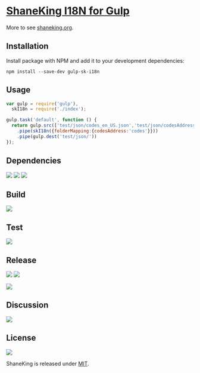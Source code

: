 # [ShaneKing I18N for Gulp][]
More to see [shaneking.org][].

## Installation
Install package with NPM and add it to your development dependencies:

`npm install --save-dev gulp-sk-i18n`

## Usage
```js
var gulp = require('gulp'),
  skI18n = require('./index');

gulp.task('default', function () {
  return gulp.src(['test/json/codes_en_US.json','test/json/codesAddress_en_US.json','test/json/i18n_en_US.json'])
    .pipe(skI18n({folderMapping:{codesAddress:'codes'}}))
    .pipe(gulp.dest('test/json/'))
});
```

## Dependencies
[![][david img]][david]
[![][davidDev img]][davidDev]
[![][davidPeer img]][davidPeer]

## Build
[![][travis img]][travis]

## Test
[![][codecov img]][codecov]

## Release
[![][npmbadge img]][npmbadge]
[![][npmDownloadbadge img]][npmDownloadbadge]

[![][npmDetailBadge img]][npmDetailBadge]

## Discussion
[![][gitter img]][gitter]

## License
[![][license img]][license]

ShaneKing is released under [MIT][].


[ShaneKing I18N for Gulp]: http://shaneking.org/c/gulp-sk-i18n
[shaneking.org]: http://shaneking.org/


[david]:https://david-dm.org/ShaneKing/gulp-sk-i18n
[david img]:https://david-dm.org/ShaneKing/gulp-sk-i18n.svg
[davidDev]:https://david-dm.org/ShaneKing/gulp-sk-i18n#info=devDependencies
[davidDev img]:https://david-dm.org/ShaneKing/gulp-sk-i18n/dev-status.svg
[davidPeer]:https://david-dm.org/ShaneKing/gulp-sk-i18n#info=peerDependencies
[davidPeer img]:https://david-dm.org/ShaneKing/gulp-sk-i18n/peer-status.svg


[travis]:https://travis-ci.org/ShaneKing/gulp-sk-i18n
[travis img]:https://travis-ci.org/ShaneKing/gulp-sk-i18n.png


[codecov]:https://codecov.io/github/ShaneKing/gulp-sk-i18n?branch=mirror
[codecov img]:https://codecov.io/github/ShaneKing/gulp-sk-i18n/coverage.svg?branch=mirror
[saucelabs]:https://saucelabs.com/u/ShaneKing
[saucelabs img]:https://saucelabs.com/browser-matrix/ShaneKing.svg


[npmbadge]:https://www.npmjs.com/package/gulp-sk-i18n
[npmbadge img]:https://img.shields.io/npm/v/gulp-sk-i18n.svg
[npmDownloadbadge]:https://www.npmjs.com/package/gulp-sk-i18n
[npmDownloadbadge img]:http://img.shields.io/npm/dm/gulp-sk-i18n.svg
[npmDetailBadge]:https://www.npmjs.com/package/gulp-sk-i18n
[npmDetailBadge img]:https://nodei.co/npm/gulp-sk-i18n.png?downloads=true&downloadRank=true&stars=true


[gitter]:https://gitter.im/ShaneKing/gulp-sk-i18n?utm_source=badge&utm_medium=badge&utm_campaign=pr-badge
[gitter img]:https://badges.gitter.im/Join%20Chat.svg


[MIT]: https://opensource.org/licenses/MIT
[license]:LICENSE
[license img]:https://img.shields.io/badge/License-MIT-blue.svg
